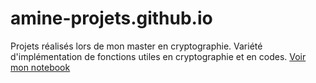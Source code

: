 # amine-projets.github.io
Projets réalisés lors de mon master en cryptographie. Variété d'implémentation de fonctions utiles en cryptographie et en codes. 
[Voir mon notebook](https://github.com/AD72876/amine-projets/blob/main/mon_notebook.ipynb)

